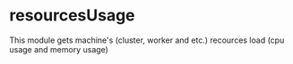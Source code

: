 # resourcesUsage
This module gets machine's (cluster, worker and etc.) recources load (cpu usage and memory usage)